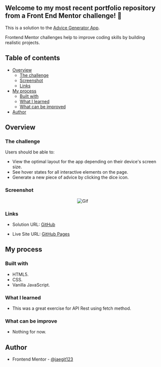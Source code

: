 ## Welcome to my most recent portfolio repository from a Front End Mentor challenge! 👋

This is a solution to the [Advice Generator App](https://www.frontendmentor.io/challenges/advice-generator-app-QdUG-13db).

Frontend Mentor challenges help to improve coding skills by building realistic projects.

## Table of contents

- [Overview](#overview)
  - [The challenge](#the-challenge)
  - [Screenshot](#screenshot)
  - [Links](#links)
- [My process](#my-process)
  - [Built with](#built-with)
  - [What I learned](#what-i-learned)
  - [What can be improved](#What-can-be-improve)
- [Author](#author)

## Overview

### The challenge

Users should be able to:

- View the optimal layout for the app depending on their device's screen size.
- See hover states for all interactive elements on the page.
- Generate a new piece of advice by clicking the dice icon.

### Screenshot


<p align="center">
  <img src="https://media.giphy.com/media/v1.Y2lkPTc5MGI3NjExdzEzc25vMDM5aTl2aGFpNmQ0Z3M0cHNtNDd6Z25pZXo0NTU3bjZzYyZlcD12MV9pbnRlcm5hbF9naWZfYnlfaWQmY3Q9Zw/ME4jDVhDmp15HkPeB4/giphy.gif" alt="Gif"/>
</p>

### Links

- Solution URL: [GitHub](https://github.com/jaedevgithub/myPortfolio)

- Live Site URL: [GitHub Pages](https://codingwithjae.dev/)

## My process

### Built with

- HTML5.
- CSS.
- Vanilla JavaScript.

### What I learned

- This was a great exercise for API Rest using fetch method.

### What can be improve

- Nothing for now.

## Author

- Frontend Mentor - [@jaegit123](https://www.frontendmentor.io/profile/jaegit123)

